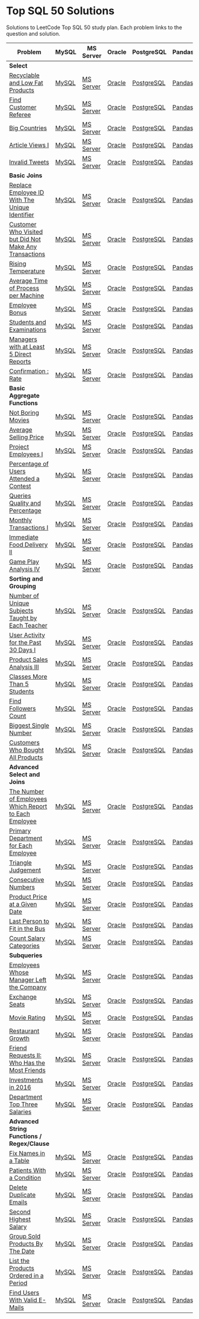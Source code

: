 # Top SQL 50 Solutions

Solutions to LeetCode Top SQL 50 study plan. Each problem links to the question and solution.

| Problem | MySQL | MS Server | Oracle | PostgreSQL | Pandas | Leetcode link |
| --- | --- | --- | --- | --- | --- | --- |
| **Select** | | | | | | |
| [Recyclable and Low Fat Products](1908-recyclable-and-low-fat-products/) | [MySQL](1908-recyclable-and-low-fat-products/mysql-recyclable-and-low-fat-products.sql) | [MS Server](1908-recyclable-and-low-fat-products/ms-server-recyclable-and-low-fat-products.sql) | [Oracle](1908-recyclable-and-low-fat-products/oracle-recyclable-and-low-fat-products.sql) | [PostgreSQL](1908-recyclable-and-low-fat-products/postgresql-recyclable-and-low-fat-products.sql) | [Pandas](1908-recyclable-and-low-fat-products/pandas-recyclable-and-low-fat-products.py) | [link](https://leetcode.com/problems/recyclable-and-low-fat-products/) |
| [Find Customer Referee](584-find-customer-referee/) | [MySQL](584-find-customer-referee/mysql-find-customer-referee.sql) | [MS Server](584-find-customer-referee/ms-server-find-customer-referee.sql) | [Oracle](584-find-customer-referee/oracle-find-customer-referee.sql) | [PostgreSQL](584-find-customer-referee/postgresql-find-customer-referee.sql) | [Pandas](584-find-customer-referee/pandas-find-customer-referee.py) | [link](https://leetcode.com/problems/find-customer-referee/) |
| [Big Countries](595-big-countries/) | [MySQL](595-big-countries/mysql-big-countries.sql) | [MS Server](595-big-countries/ms-server-big-countries.sql) | [Oracle](595-big-countries/oracle-big-countries.sql) | [PostgreSQL](595-big-countries/postgresql-big-countries.sql) | [Pandas](595-big-countries/pandas-big-countries.py) | [link](https://leetcode.com/problems/big-countries/) |
| [Article Views I](1258-article-views-i/) | [MySQL](1258-article-views-i/mysql-article-views-i.sql) | [MS Server](1258-article-views-i/ms-server-article-views-i.sql) | [Oracle](1258-article-views-i/oracle-article-views-i.sql) | [PostgreSQL](1258-article-views-i/postgresql-article-views-i.sql) | [Pandas](1258-article-views-i/pandas-article-views-i.py) | [link](https://leetcode.com/problems/article-views-i/) |
| [Invalid Tweets](1827-invalid-tweets/) | [MySQL](1827-invalid-tweets/mysql-invalid-tweets.sql) | [MS Server](1827-invalid-tweets/ms-server-invalid-tweets.sql) | [Oracle](1827-invalid-tweets/oracle-invalid-tweets.sql) | [PostgreSQL](1827-invalid-tweets/postgresql-invalid-tweets.sql) | [Pandas](1827-invalid-tweets/pandas-invalid-tweets.py) | [link](https://leetcode.com/problems/invalid-tweets/) |
| **Basic Joins** | | | | | | |
| [Replace Employee ID With The Unique Identifier](1509-replace-employee-id-with-the-unique-identifier/) | [MySQL](1509-replace-employee-id-with-the-unique-identifier/mysql-replace-employee-id-with-the-unique-identifier.sql) | [MS Server](1509-replace-employee-id-with-the-unique-identifier/ms-server-replace-employee-id-with-the-unique-identifier.sql) | [Oracle](1509-replace-employee-id-with-the-unique-identifier/oracle-replace-employee-id-with-the-unique-identifier.sql) | [PostgreSQL](1509-replace-employee-id-with-the-unique-identifier/postgresql-replace-employee-id-with-the-unique-identifier.sql) | [Pandas](1509-replace-employee-id-with-the-unique-identifier/pandas-replace-employee-id-with-the-unique-identifier.py) | [link](https://leetcode.com/problems/replace-employee-id-with-the-unique-identifier/) |
| [Customer Who Visited but Did Not Make Any Transactions](1724-customer-who-visited-but-did-not-make-any-transactions/) | [MySQL](1724-customer-who-visited-but-did-not-make-any-transactions/mysql-customer-who-visited-but-did-not-make-any-transactions.sql) | [MS Server](1724-customer-who-visited-but-did-not-make-any-transactions/ms-server-customer-who-visited-but-did-not-make-any-transactions.sql) | [Oracle](1724-customer-who-visited-but-did-not-make-any-transactions/oracle-customer-who-visited-but-did-not-make-any-transactions.sql) | [PostgreSQL](1724-customer-who-visited-but-did-not-make-any-transactions/postgresql-customer-who-visited-but-did-not-make-any-transactions.sql) | [Pandas](1724-customer-who-visited-but-did-not-make-any-transactions/pandas-customer-who-visited-but-did-not-make-any-transactions.py) | [link](https://leetcode.com/problems/customer-who-visited-but-did-not-make-any-transactions/) |
| [Rising Temperature](197-rising-temperature/) | [MySQL](197-rising-temperature/mysql-rising-temperature.sql) | [MS Server](197-rising-temperature/ms-server-rising-temperature.sql) | [Oracle](197-rising-temperature/oracle-rising-temperature.sql) | [PostgreSQL](197-rising-temperature/postgresql-rising-temperature.sql) | [Pandas](197-rising-temperature/pandas-rising-temperature.py) | [link](https://leetcode.com/problems/rising-temperature/) |
| [Average Time of Process per Machine](1801-average-time-of-process-per-machine/) | [MySQL](1801-average-time-of-process-per-machine/mysql-average-time-of-process-per-machine.sql) | [MS Server](1801-average-time-of-process-per-machine/ms-server-average-time-of-process-per-machine.sql) | [Oracle](1801-average-time-of-process-per-machine/oracle-average-time-of-process-per-machine.sql) | [PostgreSQL](1801-average-time-of-process-per-machine/postgresql-average-time-of-process-per-machine.sql) | [Pandas](1801-average-time-of-process-per-machine/pandas-average-time-of-process-per-machine.py) | [link](https://leetcode.com/problems/average-time-of-process-per-machine/) |
| [Employee Bonus](577-employee-bonus/) | [MySQL](577-employee-bonus/mysql-employee-bonus.sql) | [MS Server](577-employee-bonus/ms-server-employee-bonus.sql) | [Oracle](577-employee-bonus/oracle-employee-bonus.sql) | [PostgreSQL](577-employee-bonus/postgresql-employee-bonus.sql) | [Pandas](577-employee-bonus/pandas-employee-bonus.py) | [link](https://leetcode.com/problems/employee-bonus/) |
| [Students and Examinations](1415-students-and-examinations/) | [MySQL](1415-students-and-examinations/mysql-students-and-examinations.sql) | [MS Server](1415-students-and-examinations/ms-server-students-and-examinations.sql) | [Oracle](1415-students-and-examinations/oracle-students-and-examinations.sql) | [PostgreSQL](1415-students-and-examinations/postgresql-students-and-examinations.sql) | [Pandas](1415-students-and-examinations/pandas-students-and-examinations.py) | [link](https://leetcode.com/problems/students-and-examinations/) |
| [Managers with at Least 5 Direct Reports](570-managers-with-at-least-5-direct-reports/) | [MySQL](570-managers-with-at-least-5-direct-reports/mysql-managers-with-at-least-5-direct-reports.sql) | [MS Server](570-managers-with-at-least-5-direct-reports/ms-server-managers-with-at-least-5-direct-reports.sql) | [Oracle](570-managers-with-at-least-5-direct-reports/oracle-managers-with-at-least-5-direct-reports.sql) | [PostgreSQL](570-managers-with-at-least-5-direct-reports/postgresql-managers-with-at-least-5-direct-reports.sql) | [Pandas](570-managers-with-at-least-5-direct-reports/pandas-managers-with-at-least-5-direct-reports.py) | [link](https://leetcode.com/problems/managers-with-at-least-5-direct-reports/) |
| [Confirmation : Rate](2087-confirmation-rate/) | [MySQL](2087-confirmation-rate/mysql-confirmation-rate.sql) | [MS Server](2087-confirmation-rate/ms-server-confirmation-rate.sql) | [Oracle](2087-confirmation-rate/oracle-confirmation-rate.sql) | [PostgreSQL](2087-confirmation-rate/postgresql-confirmation-rate.sql) | [Pandas](2087-confirmation-rate/pandas-confirmation-rate.py) | [link](https://leetcode.com/problems/confirmation-rate/) |
| **Basic Aggregate Functions** | | | | | | |
| [Not Boring Movies](620-not-boring-movies/) | [MySQL](620-not-boring-movies/mysql-not-boring-movies.sql) | [MS Server](620-not-boring-movies/ms-server-not-boring-movies.sql) | [Oracle](620-not-boring-movies/oracle-not-boring-movies.sql) | [PostgreSQL](620-not-boring-movies/postgresql-not-boring-movies.sql) | [Pandas](620-not-boring-movies/pandas-not-boring-movies.py) | [link](https://leetcode.com/problems/not-boring-movies/) |
| [Average Selling Price](1390-average-selling-price/) | [MySQL](1390-average-selling-price/mysql-average-selling-price.sql) | [MS Server](1390-average-selling-price/ms-server-average-selling-price.sql) | [Oracle](1390-average-selling-price/oracle-average-selling-price.sql) | [PostgreSQL](1390-average-selling-price/postgresql-average-selling-price.sql) | [Pandas](1390-average-selling-price/pandas-average-selling-price.py) | [link](https://leetcode.com/problems/average-selling-price/) |
| [Project Employees I](1161-project-employees-i/) | [MySQL](1161-project-employees-i/mysql-project-employees-i.sql) | [MS Server](1161-project-employees-i/ms-server-project-employees-i.sql) | [Oracle](1161-project-employees-i/oracle-project-employees-i.sql) | [PostgreSQL](1161-project-employees-i/postgresql-project-employees-i.sql) | [Pandas](1161-project-employees-i/pandas-project-employees-i.py) | [link](https://leetcode.com/problems/project-employees-i/) |
| [Percentage of Users Attended a Contest](1773-percentage-of-users-attended-a-contest/) | [MySQL](1773-percentage-of-users-attended-a-contest/mysql-percentage-of-users-attended-a-contest.sql) | [MS Server](1773-percentage-of-users-attended-a-contest/ms-server-percentage-of-users-attended-a-contest.sql) | [Oracle](1773-percentage-of-users-attended-a-contest/oracle-percentage-of-users-attended-a-contest.sql) | [PostgreSQL](1773-percentage-of-users-attended-a-contest/postgresql-percentage-of-users-attended-a-contest.sql) | [Pandas](1773-percentage-of-users-attended-a-contest/pandas-percentage-of-users-attended-a-contest.py) | [link](https://leetcode.com/problems/percentage-of-users-attended-a-contest/) |
| [Queries Quality and Percentage](1338-queries-quality-and-percentage/) | [MySQL](1338-queries-quality-and-percentage/mysql-queries-quality-and-percentage.sql) | [MS Server](1338-queries-quality-and-percentage/ms-server-queries-quality-and-percentage.sql) | [Oracle](1338-queries-quality-and-percentage/oracle-queries-quality-and-percentage.sql) | [PostgreSQL](1338-queries-quality-and-percentage/postgresql-queries-quality-and-percentage.sql) | [Pandas](1338-queries-quality-and-percentage/pandas-queries-quality-and-percentage.py) | [link](https://leetcode.com/problems/queries-quality-and-percentage/) |
| [Monthly Transactions I](1317-monthly-transactions-i/) | [MySQL](1317-monthly-transactions-i/mysql-monthly-transactions-i.sql) | [MS Server](1317-monthly-transactions-i/ms-server-monthly-transactions-i.sql) | [Oracle](1317-monthly-transactions-i/oracle-monthly-transactions-i.sql) | [PostgreSQL](1317-monthly-transactions-i/postgresql-monthly-transactions-i.sql) | [Pandas](1317-monthly-transactions-i/pandas-monthly-transactions-i.py) | [link](https://leetcode.com/problems/monthly-transactions-i/) |
| [Immediate Food Delivery Il](1292-immediate-food-delivery-ii/) | [MySQL](1292-immediate-food-delivery-ii/mysql-immediate-food-delivery-ii.sql) | [MS Server](1292-immediate-food-delivery-ii/ms-server-immediate-food-delivery-ii.sql) | [Oracle](1292-immediate-food-delivery-ii/oracle-immediate-food-delivery-ii.sql) | [PostgreSQL](1292-immediate-food-delivery-ii/postgresql-immediate-food-delivery-ii.sql) | [Pandas](1292-immediate-food-delivery-ii/pandas-immediate-food-delivery-ii.py) | [link](https://leetcode.com/problems/immediate-food-delivery-ii/) |
| [Game Play Analysis IV](1182-game-play-analysis-iv/) | [MySQL](1182-game-play-analysis-iv/mysql-game-play-analysis-iv.sql) | [MS Server](1182-game-play-analysis-iv/ms-server-game-play-analysis-iv.sql) | [Oracle](1182-game-play-analysis-iv/oracle-game-play-analysis-iv.sql) | [PostgreSQL](1182-game-play-analysis-iv/postgresql-game-play-analysis-iv.sql) | [Pandas](1182-game-play-analysis-iv/pandas-game-play-analysis-iv.py) | [link](https://leetcode.com/problems/game-play-analysis-iv/) |
| **Sorting and Grouping** | | | | | | |
| [Number of Unique Subjects Taught by Each Teacher](2495-number-of-unique-subjects-taught-by-each-teacher/) | [MySQL](2495-number-of-unique-subjects-taught-by-each-teacher/mysql-number-of-unique-subjects-taught-by-each-teacher.sql) | [MS Server](2495-number-of-unique-subjects-taught-by-each-teacher/ms-server-number-of-unique-subjects-taught-by-each-teacher.sql) | [Oracle](2495-number-of-unique-subjects-taught-by-each-teacher/oracle-number-of-unique-subjects-taught-by-each-teacher.sql) | [PostgreSQL](2495-number-of-unique-subjects-taught-by-each-teacher/postgresql-number-of-unique-subjects-taught-by-each-teacher.sql) | [Pandas](2495-number-of-unique-subjects-taught-by-each-teacher/pandas-number-of-unique-subjects-taught-by-each-teacher.py) | [link](https://leetcode.com/problems/number-of-unique-subjects-taught-by-each-teacher/) |
| [User Activity for the Past 30 Days I](1245-user-activity-for-the-past-30-days-i/) | [MySQL](1245-user-activity-for-the-past-30-days-i/mysql-user-activity-for-the-past-30-days-i.sql) | [MS Server](1245-user-activity-for-the-past-30-days-i/ms-server-user-activity-for-the-past-30-days-i.sql) | [Oracle](1245-user-activity-for-the-past-30-days-i/oracle-user-activity-for-the-past-30-days-i.sql) | [PostgreSQL](1245-user-activity-for-the-past-30-days-i/postgresql-user-activity-for-the-past-30-days-i.sql) | [Pandas](1245-user-activity-for-the-past-30-days-i/pandas-user-activity-for-the-past-30-days-i.py) | [link](https://leetcode.com/problems/user-activity-for-the-past-30-days-i/) |
| [Product Sales Analysis III](1155-product-sales-analysis-iii/) | [MySQL](1155-product-sales-analysis-iii/mysql-product-sales-analysis-iii.sql) | [MS Server](1155-product-sales-analysis-iii/ms-server-product-sales-analysis-iii.sql) | [Oracle](1155-product-sales-analysis-iii/oracle-product-sales-analysis-iii.sql) | [PostgreSQL](1155-product-sales-analysis-iii/postgresql-product-sales-analysis-iii.sql) | [Pandas](1155-product-sales-analysis-iii/pandas-product-sales-analysis-iii.py) | [link](https://leetcode.com/problems/product-sales-analysis-iii/) |
| [Classes More Than 5 Students](596-classes-more-than-5-students/) | [MySQL](596-classes-more-than-5-students/mysql-classes-more-than-5-students.sql) | [MS Server](596-classes-more-than-5-students/ms-server-classes-more-than-5-students.sql) | [Oracle](596-classes-more-than-5-students/oracle-classes-more-than-5-students.sql) | [PostgreSQL](596-classes-more-than-5-students/postgresql-classes-more-than-5-students.sql) | [Pandas](596-classes-more-than-5-students/pandas-classes-more-than-5-students.py) | [link](https://leetcode.com/problems/classes-more-than-5-students/) |
| [Find Followers Count](1877-find-followers-count/) | [MySQL](1877-find-followers-count/mysql-find-followers-count.sql) | [MS Server](1877-find-followers-count/ms-server-find-followers-count.sql) | [Oracle](1877-find-followers-count/oracle-find-followers-count.sql) | [PostgreSQL](1877-find-followers-count/postgresql-find-followers-count.sql) | [Pandas](1877-find-followers-count/pandas-find-followers-count.py) | [link](https://leetcode.com/problems/find-followers-count/) |
| [Biggest Single Number](619-biggest-single-number/) | [MySQL](619-biggest-single-number/mysql-biggest-single-number.sql) | [MS Server](619-biggest-single-number/ms-server-biggest-single-number.sql) | [Oracle](619-biggest-single-number/oracle-biggest-single-number.sql) | [PostgreSQL](619-biggest-single-number/postgresql-biggest-single-number.sql) | [Pandas](619-biggest-single-number/pandas-biggest-single-number.py) | [link](https://leetcode.com/problems/biggest-single-number/) |
| [Customers Who Bought All Products](1135-customers-who-bought-all-products/) | [MySQL](1135-customers-who-bought-all-products/mysql-customers-who-bought-all-products.sql) | [MS Server](1135-customers-who-bought-all-products/ms-server-customers-who-bought-all-products.sql) | [Oracle](1135-customers-who-bought-all-products/oracle-customers-who-bought-all-products.sql) | [PostgreSQL](1135-customers-who-bought-all-products/postgresql-customers-who-bought-all-products.sql) | [Pandas](1135-customers-who-bought-all-products/pandas-customers-who-bought-all-products.py) | [link](https://leetcode.com/problems/customers-who-bought-all-products/) |
| **Advanced Select and Joins** | | | | | | |
| [The Number of Employees Which Report to Each Employee](1882-the-number-of-employees-which-report-to-each-employee/) | [MySQL](1882-the-number-of-employees-which-report-to-each-employee/mysql-the-number-of-employees-which-report-to-each-employee.sql) | [MS Server](1882-the-number-of-employees-which-report-to-each-employee/ms-server-the-number-of-employees-which-report-to-each-employee.sql) | [Oracle](1882-the-number-of-employees-which-report-to-each-employee/oracle-the-number-of-employees-which-report-to-each-employee.sql) | [PostgreSQL](1882-the-number-of-employees-which-report-to-each-employee/postgresql-the-number-of-employees-which-report-to-each-employee.sql) | [Pandas](1882-the-number-of-employees-which-report-to-each-employee/pandas-the-number-of-employees-which-report-to-each-employee.py) | [link](https://leetcode.com/problems/the-number-of-employees-which-report-to-each-employee/) |
| [Primary Department for Each Employee](1942-primary-department-for-each-employee/) | [MySQL](1942-primary-department-for-each-employee/mysql-primary-department-for-each-employee.sql) | [MS Server](1942-primary-department-for-each-employee/ms-server-primary-department-for-each-employee.sql) | [Oracle](1942-primary-department-for-each-employee/oracle-primary-department-for-each-employee.sql) | [PostgreSQL](1942-primary-department-for-each-employee/postgresql-primary-department-for-each-employee.sql) | [Pandas](1942-primary-department-for-each-employee/pandas-primary-department-for-each-employee.py) | [link](https://leetcode.com/problems/primary-department-for-each-employee/) |
| [Triangle Judgement](610-triangle-judgement/) | [MySQL](610-triangle-judgement/mysql-triangle-judgement.sql) | [MS Server](610-triangle-judgement/ms-server-triangle-judgement.sql) | [Oracle](610-triangle-judgement/oracle-triangle-judgement.sql) | [PostgreSQL](610-triangle-judgement/postgresql-triangle-judgement.sql) | [Pandas](610-triangle-judgement/pandas-triangle-judgement.py) | [link](https://leetcode.com/problems/triangle-judgement/) |
| [Consecutive Numbers](180-consecutive-numbers/) | [MySQL](180-consecutive-numbers/mysql-consecutive-numbers.sql) | [MS Server](180-consecutive-numbers/ms-server-consecutive-numbers.sql) | [Oracle](180-consecutive-numbers/oracle-consecutive-numbers.sql) | [PostgreSQL](180-consecutive-numbers/postgresql-consecutive-numbers.sql) | [Pandas](180-consecutive-numbers/pandas-consecutive-numbers.py) | [link](https://leetcode.com/problems/consecutive-numbers/) |
| [Product Price at a Given Date](1278-product-price-at-a-given-date/) | [MySQL](1278-product-price-at-a-given-date/mysql-product-price-at-a-given-date.sql) | [MS Server](1278-product-price-at-a-given-date/ms-server-product-price-at-a-given-date.sql) | [Oracle](1278-product-price-at-a-given-date/oracle-product-price-at-a-given-date.sql) | [PostgreSQL](1278-product-price-at-a-given-date/postgresql-product-price-at-a-given-date.sql) | [Pandas](1278-product-price-at-a-given-date/pandas-product-price-at-a-given-date.py) | [link](https://leetcode.com/problems/product-price-at-a-given-date/) |
| [Last Person to Fit in the Bus](1327-last-person-to-fit-in-the-bus/) | [MySQL](1327-last-person-to-fit-in-the-bus/mysql-last-person-to-fit-in-the-bus.sql) | [MS Server](1327-last-person-to-fit-in-the-bus/ms-server-last-person-to-fit-in-the-bus.sql) | [Oracle](1327-last-person-to-fit-in-the-bus/oracle-last-person-to-fit-in-the-bus.sql) | [PostgreSQL](1327-last-person-to-fit-in-the-bus/postgresql-last-person-to-fit-in-the-bus.sql) | [Pandas](1327-last-person-to-fit-in-the-bus/pandas-last-person-to-fit-in-the-bus.py) | [link](https://leetcode.com/problems/last-person-to-fit-in-the-bus/) |
| [Count Salary Categories](2057-count-salary-categories/) | [MySQL](2057-count-salary-categories/mysql-count-salary-categories.sql) | [MS Server](2057-count-salary-categories/ms-server-count-salary-categories.sql) | [Oracle](2057-count-salary-categories/oracle-count-salary-categories.sql) | [PostgreSQL](2057-count-salary-categories/postgresql-count-salary-categories.sql) | [Pandas](2057-count-salary-categories/pandas-count-salary-categories.py) | [link](https://leetcode.com/problems/count-salary-categories/) |
| **Subqueries** | | | | | | |
| [Employees Whose Manager Left the Company](2127-employees-whose-manager-left-the-company/) | [MySQL](2127-employees-whose-manager-left-the-company/mysql-employees-whose-manager-left-the-company.sql) | [MS Server](2127-employees-whose-manager-left-the-company/ms-server-employees-whose-manager-left-the-company.sql) | [Oracle](2127-employees-whose-manager-left-the-company/oracle-employees-whose-manager-left-the-company.sql) | [PostgreSQL](2127-employees-whose-manager-left-the-company/postgresql-employees-whose-manager-left-the-company.sql) | [Pandas](2127-employees-whose-manager-left-the-company/pandas-employees-whose-manager-left-the-company.py) | [link](https://leetcode.com/problems/employees-whose-manager-left-the-company/) |
| [Exchange Seats](626-exchange-seats/) | [MySQL](626-exchange-seats/mysql-exchange-seats.sql) | [MS Server](626-exchange-seats/ms-server-exchange-seats.sql) | [Oracle](626-exchange-seats/oracle-exchange-seats.sql) | [PostgreSQL](626-exchange-seats/postgresql-exchange-seats.sql) | [Pandas](626-exchange-seats/pandas-exchange-seats.py) | [link](https://leetcode.com/problems/exchange-seats/) |
| [Movie Rating](1480-movie-rating/) | [MySQL](1480-movie-rating/mysql-movie-rating.sql) | [MS Server](1480-movie-rating/ms-server-movie-rating.sql) | [Oracle](1480-movie-rating/oracle-movie-rating.sql) | [PostgreSQL](1480-movie-rating/postgresql-movie-rating.sql) | [Pandas](1480-movie-rating/pandas-movie-rating.py) | [link](https://leetcode.com/problems/movie-rating/) |
| [Restaurant Growth](1452-restaurant-growth/) | [MySQL](1452-restaurant-growth/mysql-restaurant-growth.sql) | [MS Server](1452-restaurant-growth/ms-server-restaurant-growth.sql) | [Oracle](1452-restaurant-growth/oracle-restaurant-growth.sql) | [PostgreSQL](1452-restaurant-growth/postgresql-restaurant-growth.sql) | [Pandas](1452-restaurant-growth/pandas-restaurant-growth.py) | [link](https://leetcode.com/problems/restaurant-growth/) |
| [Friend Requests II: Who Has the Most Friends](602-friend-requests-ii-who-has-the-most-friends/) | [MySQL](602-friend-requests-ii-who-has-the-most-friends/mysql-friend-requests-ii-who-has-the-most-friends.sql) | [MS Server](602-friend-requests-ii-who-has-the-most-friends/ms-server-friend-requests-ii-who-has-the-most-friends.sql) | [Oracle](602-friend-requests-ii-who-has-the-most-friends/oracle-friend-requests-ii-who-has-the-most-friends.sql) | [PostgreSQL](602-friend-requests-ii-who-has-the-most-friends/postgresql-friend-requests-ii-who-has-the-most-friends.sql) | [Pandas](602-friend-requests-ii-who-has-the-most-friends/pandas-friend-requests-ii-who-has-the-most-friends.py) | [link](https://leetcode.com/problems/friend-requests-ii-who-has-the-most-friends/) |
| [Investments in 2016](585-investments-in-2016/) | [MySQL](585-investments-in-2016/mysql-investments-in-2016.sql) | [MS Server](585-investments-in-2016/ms-server-investments-in-2016.sql) | [Oracle](585-investments-in-2016/oracle-investments-in-2016.sql) | [PostgreSQL](585-investments-in-2016/postgresql-investments-in-2016.sql) | [Pandas](585-investments-in-2016/pandas-investments-in-2016.py) | [link](https://leetcode.com/problems/investments-in-2016/) |
| [Department Top Three Salaries](185-department-top-three-salaries/) | [MySQL](185-department-top-three-salaries/mysql-department-top-three-salaries.sql) | [MS Server](185-department-top-three-salaries/ms-server-department-top-three-salaries.sql) | [Oracle](185-department-top-three-salaries/oracle-department-top-three-salaries.sql) | [PostgreSQL](185-department-top-three-salaries/postgresql-department-top-three-salaries.sql) | [Pandas](185-department-top-three-salaries/pandas-department-top-three-salaries.py) | [link](https://leetcode.com/problems/department-top-three-salaries/) |
| **Advanced String Functions / Regex/Clause** | | | | | | |
| [Fix Names in a Table](1811-fix-names-in-a-table/) | [MySQL](1811-fix-names-in-a-table/mysql-fix-names-in-a-table.sql) | [MS Server](1811-fix-names-in-a-table/ms-server-fix-names-in-a-table.sql) | [Oracle](1811-fix-names-in-a-table/oracle-fix-names-in-a-table.sql) | [PostgreSQL](1811-fix-names-in-a-table/postgresql-fix-names-in-a-table.sql) | [Pandas](1811-fix-names-in-a-table/pandas-fix-names-in-a-table.py) | [link](https://leetcode.com/problems/fix-names-in-a-table/) |
| [Patients With a Condition](1670-patients-with-a-condition/) | [MySQL](1670-patients-with-a-condition/mysql-patients-with-a-condition.sql) | [MS Server](1670-patients-with-a-condition/ms-server-patients-with-a-condition.sql) | [Oracle](1670-patients-with-a-condition/oracle-patients-with-a-condition.sql) | [PostgreSQL](1670-patients-with-a-condition/postgresql-patients-with-a-condition.sql) | [Pandas](1670-patients-with-a-condition/pandas-patients-with-a-condition.py) | [link](https://leetcode.com/problems/patients-with-a-condition/) |
| [Delete Duplicate Emails](196-delete-duplicate-emails/) | [MySQL](196-delete-duplicate-emails/mysql-delete-duplicate-emails.sql) | [MS Server](196-delete-duplicate-emails/ms-server-delete-duplicate-emails.sql) | [Oracle](196-delete-duplicate-emails/oracle-delete-duplicate-emails.sql) | [PostgreSQL](196-delete-duplicate-emails/postgresql-delete-duplicate-emails.sql) | [Pandas](196-delete-duplicate-emails/pandas-delete-duplicate-emails.py) | [link](https://leetcode.com/problems/delete-duplicate-emails/) |
| [Second Highest Salary](176-second-highest-salary/) | [MySQL](176-second-highest-salary/mysql-second-highest-salary.sql) | [MS Server](176-second-highest-salary/ms-server-second-highest-salary.sql) | [Oracle](176-second-highest-salary/oracle-second-highest-salary.sql) | [PostgreSQL](176-second-highest-salary/postgresql-second-highest-salary.sql) | [Pandas](176-second-highest-salary/pandas-second-highest-salary.py) | [link](https://leetcode.com/problems/second-highest-salary/) |
| [Group Sold Products By The Date](1625-group-sold-products-by-the-date/) | [MySQL](1625-group-sold-products-by-the-date/mysql-group-sold-products-by-the-date.sql) | [MS Server](1625-group-sold-products-by-the-date/ms-server-group-sold-products-by-the-date.sql) | [Oracle](1625-group-sold-products-by-the-date/oracle-group-sold-products-by-the-date.sql) | [PostgreSQL](1625-group-sold-products-by-the-date/postgresql-group-sold-products-by-the-date.sql) | [Pandas](1625-group-sold-products-by-the-date/pandas-group-sold-products-by-the-date.py) | [link](https://leetcode.com/problems/group-sold-products-by-the-date/) |
| [List the Products Ordered in a Period](1462-list-the-products-ordered-in-a-period/) | [MySQL](1462-list-the-products-ordered-in-a-period/mysql-list-the-products-ordered-in-a-period.sql) | [MS Server](1462-list-the-products-ordered-in-a-period/ms-server-list-the-products-ordered-in-a-period.sql) | [Oracle](1462-list-the-products-ordered-in-a-period/oracle-list-the-products-ordered-in-a-period.sql) | [PostgreSQL](1462-list-the-products-ordered-in-a-period/postgresql-list-the-products-ordered-in-a-period.sql) | [Pandas](1462-list-the-products-ordered-in-a-period/pandas-list-the-products-ordered-in-a-period.py) | [link](https://leetcode.com/problems/list-the-products-ordered-in-a-period/) |
| [Find Users With Valid E-Mails](1664-find-users-with-valid-e-mails/) | [MySQL](1664-find-users-with-valid-e-mails/mysql-find-users-with-valid-e-mails.sql) | [MS Server](1664-find-users-with-valid-e-mails/ms-server-find-users-with-valid-e-mails.sql) | [Oracle](1664-find-users-with-valid-e-mails/oracle-find-users-with-valid-e-mails.sql) | [PostgreSQL](1664-find-users-with-valid-e-mails/postgresql-find-users-with-valid-e-mails.sql) | [Pandas](1664-find-users-with-valid-e-mails/pandas-find-users-with-valid-e-mails.py) | [link](https://leetcode.com/problems/find-users-with-valid-e-mails/) |
